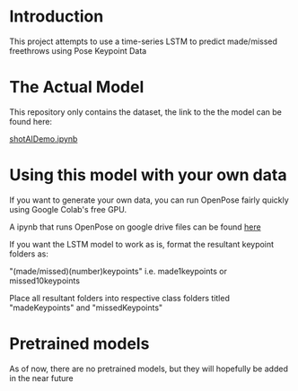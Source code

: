 # Introduction
This project attempts to use a time-series LSTM to predict made/missed freethrows using Pose Keypoint Data

# The Actual Model
This repository only contains the dataset, the link to the the model can be found here:  

[shotAIDemo.ipynb](https://colab.research.google.com/drive/1A43041bWSZ-zGu6ITkl6fA8uN0lpakt8?usp=sharing)

# Using this model with your own data
If you want to generate your own data, you can run OpenPose fairly quickly using Google Colab's free GPU.  

A ipynb that runs OpenPose on google drive files can be found [here](https://colab.research.google.com/drive/1FAm8odwIkumOy8vt1pu8Qc9dEYUeKVO7)

If you want the LSTM model to work as is, format the resultant keypoint folders as:  
  
"(made/missed)(number)keypoints" i.e. made1keypoints or missed10keypoints

Place all resultant folders into respective class folders titled "madeKeypoints" and "missedKeypoints" 

# Pretrained models
As of now, there are no pretrained models, but they will hopefully be added in the near future
